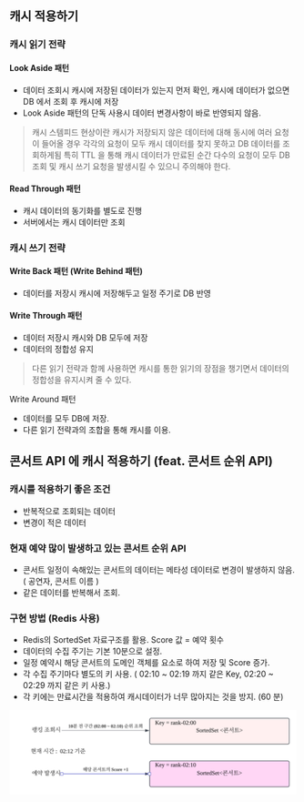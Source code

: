 ## 캐시 적용하기

### 캐시 읽기 전략
#### Look Aside 패턴
- 데이터 조회시 캐시에 저장된 데이터가 있는지 먼저 확인, 캐시에 데이터가 없으면 DB 에서 조회 후 캐시에 저장
- Look Aside 패턴의 단독 사용시 데이터 변경사항이 바로 반영되지 않음.

> 캐시 스템피드 현상이란
> 캐시가 저장되지 않은 데이터에 대해 동시에 여러 요청이 들어올 경우 각각의 요청이 모두 캐시 데이터를 찾지 못하고 DB 데이터를 조회하게됨
> 특히 TTL 을 통해 캐시 데이터가 만료된 순간 다수의 요청이 모두 DB 조회 및 캐시 쓰기 요청을 발생시킬 수 있으니 주의해야 한다.

#### Read Through 패턴
- 캐시 데이터의 동기화를 별도로 진행
- 서버에서는 캐시 데이터만 조회

### 캐시 쓰기 전략
#### Write Back 패턴 (Write Behind 패턴)
- 데이터를 저장시 캐시에 저장해두고 일정 주기로 DB 반영

#### Write Through 패턴
- 데이터 저장시 캐시와 DB 모두에 저장
- 데이터의 정합성 유지

> 다른 읽기 전략과 함께 사용하면 캐시를 통한 읽기의 장점을 챙기면서 데이터의 정합성을 유지시켜 줄 수 있다.

Write Around 패턴
- 데이터를 모두 DB에 저장.
- 다른 읽기 전략과의 조합을 통해 캐시를 이용.


## 콘서트 API 에 캐시 적용하기 (feat. 콘서트 순위 API)

### 캐시를 적용하기 좋은 조건
- 반복적으로 조회되는 데이터
- 변경이 적은 데이터

### 현재 예약 많이 발생하고 있는 콘서트 순위 API
- 콘서트 일정이 속해있는 콘서트의 데이터는 메타성 데이터로 변경이 발생하지 않음. ( 공연자, 콘서트 이름 )
- 같은 데이터를 반복해서 조회.

### 구현 방법 (Redis 사용)
- Redis의 SortedSet 자료구조를 활용. Score 값 = 예약 횟수
- 데이터의 수집 주기는 기본 10분으로 설정.
- 일정 예약시 해당 콘서트의 도메인 객체를 요소로 하여 저장 및 Score 증가.
- 각 수집 주기마다 별도의 키 사용. ( 02:10 ~ 02:19 까지 같은 Key, 02:20 ~ 02:29 까지 같은 키 사용.)
- 각 키에는 만료시간을 적용하여 캐시데이터가 너무 많아지는 것을 방지. (60 분)

![img.png](/docs/img/cache.png)